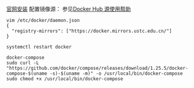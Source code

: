 [官网安装](https://docs.docker.com/engine/install/centos/)
配置镜像源：
参见[Docker Hub 源使用帮助](http://mirrors.ustc.edu.cn/help/dockerhub.html)
```
vim /etc/docker/daemon.json
{
  "registry-mirrors": ["https://docker.mirrors.ustc.edu.cn/"]
}

systemctl restart docker
```
```
docker-compose
sudo curl -L "https://github.com/docker/compose/releases/download/1.25.5/docker-compose-$(uname -s)-$(uname -m)" -o /usr/local/bin/docker-compose
sudo chmod +x /usr/local/bin/docker-compose
```
